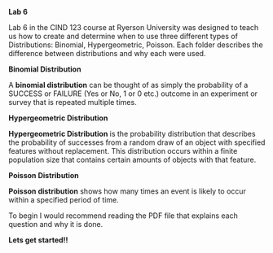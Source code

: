 **Lab 6**

Lab 6 in the CIND 123 course at Ryerson University was designed to teach us how to create and determine when to use three different types of Distributions: Binomial, Hypergeometric, Poisson. Each folder describes the difference between distributions and why each were used.



**Binomial Distribution**

A **binomial distribution** can be thought of as simply the probability of a SUCCESS or FAILURE (Yes or No, 1 or 0 etc.) outcome in an experiment or survey that is repeated multiple times.

**Hypergeometric Distribution**

**Hypergeometric Distribution** is the probability distribution that describes the probability of successes from a random draw of an object with specified features without replacement. This distribution occurs within a finite population size that contains certain amounts of objects with that feature.

**Poisson Distribution**

**Poisson distribution** shows how many times an event is likely to occur within a specified period of time.



To begin I would recommend reading the PDF file that explains each question and why it is done.



**Lets get started!!**